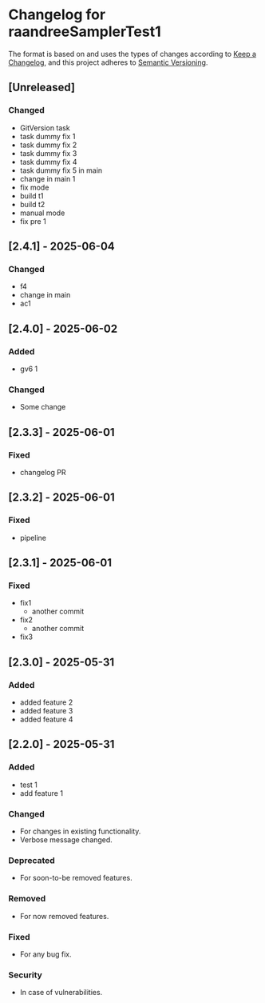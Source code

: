 # Changelog for raandreeSamplerTest1

The format is based on and uses the types of changes according to [Keep a Changelog](https://keepachangelog.com/en/1.0.0/),
and this project adheres to [Semantic Versioning](https://semver.org/spec/v2.0.0.html).

## [Unreleased]

### Changed

- GitVersion task
- task dummy fix 1
- task dummy fix 2
- task dummy fix 3
- task dummy fix 4
- task dummy fix 5 in main
- change in main 1
- fix mode
- build t1
- build t2
- manual mode
- fix pre 1

## [2.4.1] - 2025-06-04

### Changed

- f4
- change in main
- ac1

## [2.4.0] - 2025-06-02

### Added

- gv6 1

### Changed

- Some change

## [2.3.3] - 2025-06-01

### Fixed

- changelog PR

## [2.3.2] - 2025-06-01

### Fixed

- pipeline

## [2.3.1] - 2025-06-01

### Fixed

- fix1
  - another commit
- fix2
  - another commit
- fix3

## [2.3.0] - 2025-05-31

### Added

- added feature 2
- added feature 3
- added feature 4

## [2.2.0] - 2025-05-31

### Added

- test 1
- add feature 1

### Changed

- For changes in existing functionality.
- Verbose message changed.

### Deprecated

- For soon-to-be removed features.

### Removed

- For now removed features.

### Fixed

- For any bug fix.

### Security

- In case of vulnerabilities.
